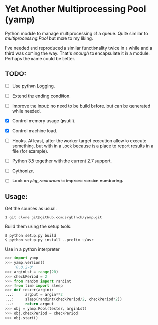 # Yet Another Multiprocessing Pool (yamp)

Python module to manage multiprocessing of a queue. Quite similar to _multiprocessing.Pool_ but more to my liking.

I've needed and reproduced a similar functionality twice in a while and a third was coming the way. That's _enough_ to encapsulate it in a module. Perhaps the name could be better.


## TODO:

- [ ] Use python Logging.
- [ ] Extend the ending condition.
- [ ] Improve the input: no need to be build before, but can be generated while needed.
- [x] Control memory usage (psutil).
- [x] Control machine load.
- [ ] Hooks. At least, after the worker target execution allow to execute something, but with in a Lock because is a place to report results in a file (for example).
- [ ] Python 3.5 together with the current 2.7 support.
- [ ] Cythonize.
- [ ] Look on *pkg_resources* to improve version numbering.


## Usage:

Get the sources as usual.

```
$ git clone git@github.com:srgblnch/yamp.git
```

Build them using the setup tools.

```
$ python setup.py build
$ python setup.py install --prefix ~/usr
```

Use in a python interpreter

```python
>>> import yamp
>>> yamp.version()
    '0.0.2-0'
>>> arginLst = range(20)
>>> checkPeriod = 2
>>> from random import randint
>>> from time import sleep
>>> def tester(argin):
...:     argout = argin**2
...:     sleep(randint(checkPeriod/2, checkPeriod*2))
...:     return argout
>>> obj = yamp.Pool(tester, arginLst)
>>> obj.checkPeriod = checkPeriod
>>> obj.start()
```


